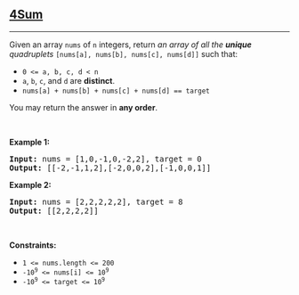 <a href="https://leetcode.com/problems/4sum/"><h2> 4Sum </h2></a>
<hr><p>Given an array <code>nums</code> of <code>n</code> integers, return <em>an array of all the <strong>unique</strong> quadruplets</em> <code>[nums[a], nums[b], nums[c], nums[d]]</code> such that:</p>
<ul>
<li><code>0 &lt;= a, b, c, d &lt; n</code></li>
<li><code>a</code>, <code>b</code>, <code>c</code>, and <code>d</code> are <strong>distinct</strong>.</li>
<li><code>nums[a] + nums[b] + nums[c] + nums[d] == target</code></li>
</ul>
<p>You may return the answer in <strong>any order</strong>.</p>
<p> </p>
<p><strong class="example">Example 1:</strong></p>
<pre><strong>Input:</strong> nums = [1,0,-1,0,-2,2], target = 0
<strong>Output:</strong> [[-2,-1,1,2],[-2,0,0,2],[-1,0,0,1]]
</pre>
<p><strong class="example">Example 2:</strong></p>
<pre><strong>Input:</strong> nums = [2,2,2,2,2], target = 8
<strong>Output:</strong> [[2,2,2,2]]
</pre>
<p> </p>
<p><strong>Constraints:</strong></p>
<ul>
<li><code>1 &lt;= nums.length &lt;= 200</code></li>
<li><code>-10<sup>9</sup> &lt;= nums[i] &lt;= 10<sup>9</sup></code></li>
<li><code>-10<sup>9</sup> &lt;= target &lt;= 10<sup>9</sup></code></li>
</ul>
